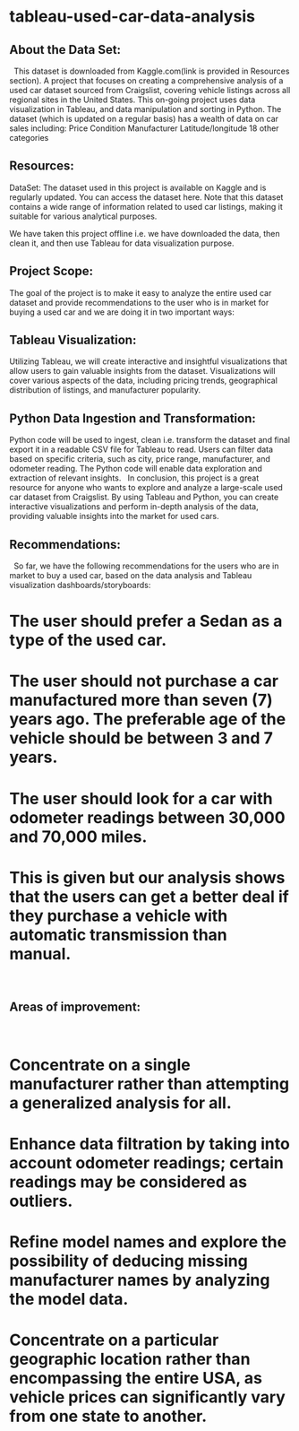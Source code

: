 # tableau-used-car-data-analysis

## About the Data Set:
 
This dataset is downloaded from Kaggle.com(link is provided in Resources section). A project that focuses on creating a comprehensive analysis of a used car dataset sourced from Craigslist, covering vehicle listings across all regional sites in the United States. This on-going project uses data visualization in Tableau, and data manipulation and sorting in Python. The dataset (which is updated on a regular basis) has a wealth of data on car sales including: Price Condition Manufacturer Latitude/longitude 18 other categories
 
## Resources:
DataSet: The dataset used in this project is available on Kaggle and is regularly updated. You can access the dataset here. Note that this dataset contains a wide range of information related to used car listings, making it suitable for various analytical purposes.

We have taken this project offline i.e. we have downloaded the data, then clean it, and then use Tableau for data visualization purpose.
 
## Project Scope:
The goal of the project is to make it easy to analyze the entire used car dataset and provide recommendations to the user who is in market for buying a used car and we are doing it in two important ways:
 
## Tableau Visualization: 
Utilizing Tableau, we will create interactive and insightful visualizations that allow users to gain valuable insights from the dataset. Visualizations will cover various aspects of the data, including pricing trends, geographical distribution of listings, and manufacturer popularity.
 
## Python Data Ingestion and Transformation: 
Python code will be used to ingest, clean i.e. transform the dataset and final export it in a readable CSV file for Tableau to read. Users can filter data based on specific criteria, such as city, price range, manufacturer, and odometer reading. The Python code will enable data exploration and extraction of relevant insights.
 
In conclusion, this project is a great resource for anyone who wants to explore and analyze a large-scale used car dataset from Craigslist. By using Tableau and Python, you can create interactive visualizations and perform in-depth analysis of the data, providing valuable insights into the market for used cars.
 
## Recommendations:
 
So far, we have the following recommendations for the users who are in market to buy a used car, based on the data analysis and Tableau visualization dashboards/storyboards:
# The user should prefer a Sedan as a type of the used car.
# The user should not purchase a car manufactured more than seven (7) years ago. The preferable age of the vehicle should be between 3 and 7 years.
# The user should look for a car with odometer readings between 30,000 and 70,000 miles.
# This is given but our analysis shows that the users can get a better deal if they purchase a vehicle with automatic transmission than manual.
 
## Areas of improvement:
 
# Concentrate on a single manufacturer rather than attempting a generalized analysis for all.
# Enhance data filtration by taking into account odometer readings; certain readings may be considered as outliers.
# Refine model names and explore the possibility of deducing missing manufacturer names by analyzing the model data.
# Concentrate on a particular geographic location rather than encompassing the entire USA, as vehicle prices can significantly vary from one state  to another.
